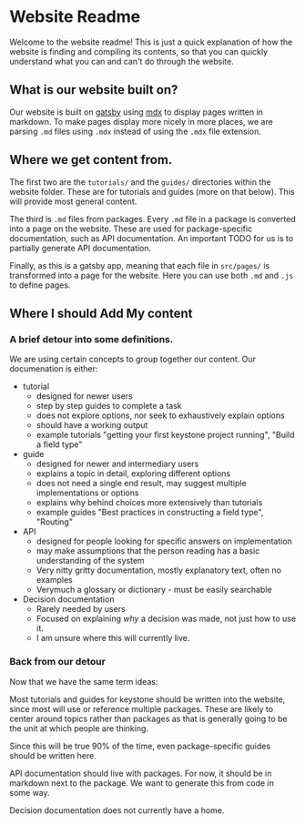 # Website Readme

Welcome to the website readme! This is just a quick explanation of how the website
is finding and compiling its contents, so that you can quickly understand what you
can and can't do through the website.

## What is our website built on?

Our website is built on [gatsby](https://www.gatsbyjs.org/) using [mdx](https://github.com/mdx-js/mdx)
to display pages written in markdown. To make pages display more nicely in more places, we are
parsing `.md` files using `.mdx` instead of using the `.mdx` file extension.

## Where we get content from.

The first two are the `tutorials/` and the `guides/` directories within the website folder.
These are for tutorials and guides (more on that below). This will provide most general content.

The third is `.md` files from packages. Every `.md` file in a package is converted into a page
on the website. These are used for package-specific documentation, such as API documentation. An
important TODO for us is to partially generate API documentation.

Finally, as this is a gatsby app, meaning that each file in `src/pages/` is transformed into a page
for the website. Here you can use both `.md` and `.js` to define pages.

## Where I should Add My content

### A brief detour into some definitions.

We are using certain concepts to group together our content. Our documenation is either:

- tutorial
    - designed for newer users
    - step by step guides to complete a task
    - does not explore options, nor seek to exhaustively explain options
    - should have a working output
    - example tutorials "getting your first keystone project running", "Build a field type"
- guide
    - designed for newer and intermediary users
    - explains a topic in detail, exploring different options
    - does not need a single end result, may suggest multiple implementations or options
    - explains why behind choices more extensively than tutorials
    - example guides "Best practices in constructing a field type", "Routing"
- API
    - designed for people looking for specific answers on implementation
    - may make assumptions that the person reading has a basic understanding of the system
    - Very nitty gritty documentation, mostly explanatory text, often no examples
    - Verymuch a glossary or dictionary - must be easily searchable
- Decision documentation
    - Rarely needed by users
    - Focused on explaining *why* a decision was made, not just how to use it.
    - I am unsure where this will currently live.

### Back from our detour

Now that we have the same term ideas:

Most tutorials and guides for keystone should be written into the website, since most will use
or reference multiple packages. These are likely to center around topics rather than packages
as that is generally going to be the unit at which people are thinking.

Since this will be true 90% of the time, even package-specific guides should be written here.

API documentation should live with packages. For now, it should be in markdown next to the package.
We want to generate this from code in some way.

Decision documentation does not currently have a home.